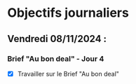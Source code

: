 # Objectifs journaliers

## Vendredi 08/11/2024 :

### Brief "Au bon deal" - Jour 4

- [x] Travailler sur le Brief "Au bon deal" 